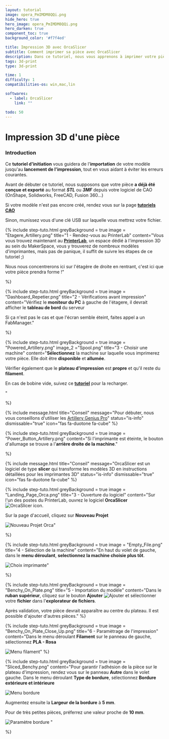 ```yaml
---
layout: tutorial
image: opera_PmIMDM8QQi.png
hide_hero: true
hero_image: opera_PmIMDM8QQi.png
hero_darken: true
component_toc: true
background_color: '#f7f4ed'

title: Impression 3D avec OrcaSlicer
subtitle: Comment imprimer sa pièce avec OrcaSlicer
description: Dans ce tutoriel, nous vous apprenons à imprimer votre pièce en utilisant le logiciel OrcaSlicer.
tags: 3d-print
type: 3d-print

time: 1
difficulty: 1
compatibilities-os: win,mac,lin

softwares: 
  - label: OrcaSlicer
    link: ""

todo: 50
---
```


# Impression 3D d'une pièce

### Introduction

Ce **tutoriel d'initiation** vous guidera de l'**importation** de votre modèle jusqu'au **lancement de l'impression**, tout en vous aidant à éviter les erreurs courantes.

Avant de débuter ce tutoriel, nous supposons que votre pièce **a déjà été conçue et exporté** au format ***STL*** ou ***3MF*** depuis votre logiciel de CAO (OnShape, Solidworks, FreeCAD, Fusion 360...)

Si votre modèle n'est pas encore créé, rendez vous sur la page [**tutoriels CAO**](/pages/tutoriels-cao)

Sinon, munissez vous d'une clé USB sur laquelle vous mettrez votre fichier.

{% include step-tuto.html 
greyBackground = true
image = "Etagere_Artillery.png"
title="1 - Rendez-vous au PrinterLab"
content="Vous vous trouvez maintenant au [**PrinterLab**](/pages/informations), un espace dédié à l'impression 3D au sein du MakerSpace, vous y trouverez de nombreux modèles d'imprimantes, mais pas de panique, il suffit de suivre les étapes de ce tutoriel ;)

Nous nous concentrerons ici sur l'étagère de droite en rentrant, c'est ici que votre pièce prendra forme !" 

%}

{% include step-tuto.html 
greyBackground = true
image = "Dashboard_Repetier.png"
title="2 - Vérifications avant impression"
content="Vérifiez le **moniteur du PC** à gauche de l'étagere, il devrait afficher le **tableau de bord** du serveur

Si ça n'est pas le cas et que l'écran semble éteint, faites appel a un FabManager." 

%}

{% include step-tuto.html 
greyBackground = true
image = "Powered_Artillery.png"
image_2 ="Spool.png"
title="3 - Choisir une machine"
content="**Sélectionnez** la machine sur laquelle vous imprimerez votre pièce. Elle doit être **disponible** et **allumée**.

Vérifier également que le **plateau d'impression** est **propre** et qu'il reste du **filament**.

En cas de bobine vide, suivez ce [**tutoriel**](/tutorials/3d-print/refill-bobine/) pour la recharger.

" 

%}

{% include message.html title="Conseil" message="Pour débuter, nous vous conseillons d'utiliser les [Artillery Genius Pro](/pages/machines/)"
status="is-info" dismissable="true" icon="fas fa-duotone fa-cube" %}

{% include step-tuto.html 
greyBackground = true
image = "Power_Button_Artillery.png"
content="Si l'imprimante est éteinte, le bouton d'allumage se trouve a l'**arrière droite de la machine**."

%}

{% include message.html title="Conseil" message="OrcaSlicer est un logiciel de type **slicer** qui transforme les modèles 3D en instructions détaillées pour les imprimantes 3D"
status="is-info" dismissable="true" icon="fas fa-duotone fa-cube" %}

{% include step-tuto.html 
greyBackground = true
image = "Landing_Page_Orca.png"
title="3 - Ouverture du logiciel"
content="Sur l'un des postes du PrinterLab, ouvrez le logiciel **OrcaSlicer** ![OrcaSlicer icon](Orca_Icon.png).

Sur la page d'accueil, cliquez sur **Nouveau Projet**

![Nouveau Projet Orca](New_Project.png)" 

%}

{% include step-tuto.html 
greyBackground = true
image = "Empty_File.png"
title="4 - Sélection de la machine"
content="En haut du volet de gauche, dans le **menu déroulant**, **selectionnez la machine choisie plus tôt**.

![Choix imprimante](Printer_Choice_Menu.png)"

%}

{% include step-tuto.html 
greyBackground = true
image = "Benchy_On_Plate.png"
title="5 - Importation du modèle"
content="Dans le **ruban supérieur**, cliquez sur le bouton **Ajouter** ![Ajouter](Add_Part.png) et sélectionner votre **fichier** dans l'**explorateur de fichiers**.

Après validation, votre pièce devrait apparaître au centre du plateau. Il est possible d'ajouter d'autres pièces."
%}

{% include step-tuto.html 
greyBackground = true
image = "Benchy_On_Plate_Close_Up.png"
title="6 - Paramètrage de l'impression"
content="Dans le menu déroulant **Filament** sur le panneau de gauche, sélectionnez **PLA - Rosa**

![Menu filament](Filament_Choice_Menu.png)"
%}

{% include step-tuto.html 
greyBackground = true
image = "Sliced_Benchy.png"
content="Pour garantir l'adhésion de la pièce sur le plateau d'impression, rendez vous sur le panneau **Autre** dans le volet gauche.
Dans le menu déroulant **Type de bordure**, sélectionnez **Bordure extérieure et intérieure**

![Menu bordure](Bordure_Choice_Menu.png)

Augmentez ensuite la **Largeur de la bordure** à **5 mm**.

Pour de très petites pièces, préferrez une valeur proche de **10 mm**.

![Paramètre bordure](Bordure_Param.png)
"

%}